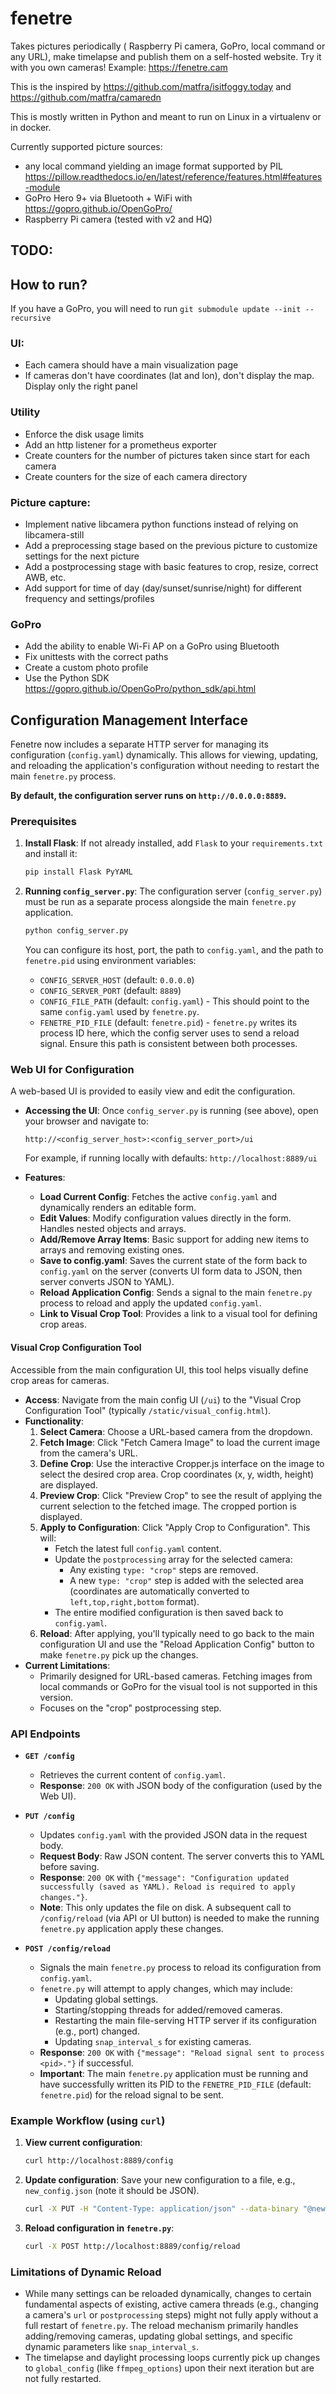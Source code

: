 # fenetre

Takes pictures periodically ( Raspberry Pi camera, GoPro, local command or any URL), make timelapse and publish them on a self-hosted website. Try it with you own cameras! Example: https://fenetre.cam


This is the inspired by https://github.com/matfra/isitfoggy.today and https://github.com/matfra/camaredn

This is mostly written in Python and meant to run on Linux in a virtualenv or in docker.

Currently supported picture sources:
- any local command yielding an image format supported by PIL https://pillow.readthedocs.io/en/latest/reference/features.html#features-module
- GoPro Hero 9+ via Bluetooth + WiFi with https://gopro.github.io/OpenGoPro/
- Raspberry Pi camera (tested with v2 and HQ)

## TODO:

## How to run?
If you have a GoPro, you will need to run
`git submodule update --init --recursive`


### UI:
- Each camera should have a main visualization page
- If cameras don't have coordinates (lat and lon), don't display the map. Display only the right panel

### Utility
- Enforce the disk usage limits
- Add an http listener for a prometheus exporter
- Create counters for the number of pictures taken since start for each camera
- Create counters for the size of each camera directory

### Picture capture:
- Implement native libcamera python functions instead of relying on libcamera-still
- Add a preprocessing stage based on the previous picture to customize settings for the next picture
- Add a postprocessing stage with basic features to crop, resize, correct AWB, etc.
- Add support for time of day (day/sunset/sunrise/night) for different frequency and settings/profiles

### GoPro
- Add the ability to enable Wi-Fi AP on a GoPro using Bluetooth
- Fix unittests with the correct paths
- Create a custom photo profile
- Use the Python SDK https://gopro.github.io/OpenGoPro/python_sdk/api.html

## Configuration Management Interface

Fenetre now includes a separate HTTP server for managing its configuration (`config.yaml`) dynamically. This allows for viewing, updating, and reloading the application's configuration without needing to restart the main `fenetre.py` process.

**By default, the configuration server runs on `http://0.0.0.0:8889`.**

### Prerequisites

1.  **Install Flask**: If not already installed, add `Flask` to your `requirements.txt` and install it:
    ```bash
    pip install Flask PyYAML
    ```

2.  **Running `config_server.py`**:
    The configuration server (`config_server.py`) must be run as a separate process alongside the main `fenetre.py` application.
    ```bash
    python config_server.py
    ```
    You can configure its host, port, the path to `config.yaml`, and the path to `fenetre.pid` using environment variables:
    *   `CONFIG_SERVER_HOST` (default: `0.0.0.0`)
    *   `CONFIG_SERVER_PORT` (default: `8889`)
    *   `CONFIG_FILE_PATH` (default: `config.yaml`) - This should point to the same `config.yaml` used by `fenetre.py`.
    *   `FENETRE_PID_FILE` (default: `fenetre.pid`) - `fenetre.py` writes its process ID here, which the config server uses to send a reload signal. Ensure this path is consistent between both processes.

### Web UI for Configuration

A web-based UI is provided to easily view and edit the configuration.

*   **Accessing the UI**: Once `config_server.py` is running (see above), open your browser and navigate to:
    ```
    http://<config_server_host>:<config_server_port>/ui
    ```
    For example, if running locally with defaults: `http://localhost:8889/ui`

*   **Features**:
    *   **Load Current Config**: Fetches the active `config.yaml` and dynamically renders an editable form.
    *   **Edit Values**: Modify configuration values directly in the form. Handles nested objects and arrays.
    *   **Add/Remove Array Items**: Basic support for adding new items to arrays and removing existing ones.
    *   **Save to config.yaml**: Saves the current state of the form back to `config.yaml` on the server (converts UI form data to JSON, then server converts JSON to YAML).
    *   **Reload Application Config**: Sends a signal to the main `fenetre.py` process to reload and apply the updated `config.yaml`.
    *   **Link to Visual Crop Tool**: Provides a link to a visual tool for defining crop areas.

#### Visual Crop Configuration Tool

Accessible from the main configuration UI, this tool helps visually define crop areas for cameras.

*   **Access**: Navigate from the main config UI (`/ui`) to the "Visual Crop Configuration Tool" (typically `/static/visual_config.html`).
*   **Functionality**:
    1.  **Select Camera**: Choose a URL-based camera from the dropdown.
    2.  **Fetch Image**: Click "Fetch Camera Image" to load the current image from the camera's URL.
    3.  **Define Crop**: Use the interactive Cropper.js interface on the image to select the desired crop area. Crop coordinates (x, y, width, height) are displayed.
    4.  **Preview Crop**: Click "Preview Crop" to see the result of applying the current selection to the fetched image. The cropped portion is displayed.
    5.  **Apply to Configuration**: Click "Apply Crop to Configuration". This will:
        *   Fetch the latest full `config.yaml` content.
        *   Update the `postprocessing` array for the selected camera:
            *   Any existing `type: "crop"` steps are removed.
            *   A new `type: "crop"` step is added with the selected area (coordinates are automatically converted to `left,top,right,bottom` format).
        *   The entire modified configuration is then saved back to `config.yaml`.
    6.  **Reload**: After applying, you'll typically need to go back to the main configuration UI and use the "Reload Application Config" button to make `fenetre.py` pick up the changes.
*   **Current Limitations**:
    *   Primarily designed for URL-based cameras. Fetching images from local commands or GoPro for the visual tool is not supported in this version.
    *   Focuses on the "crop" postprocessing step.

### API Endpoints

*   **`GET /config`**
    *   Retrieves the current content of `config.yaml`.
    *   **Response**: `200 OK` with JSON body of the configuration (used by the Web UI).

*   **`PUT /config`**
    *   Updates `config.yaml` with the provided JSON data in the request body.
    *   **Request Body**: Raw JSON content. The server converts this to YAML before saving.
    *   **Response**: `200 OK` with `{"message": "Configuration updated successfully (saved as YAML). Reload is required to apply changes."}`.
    *   **Note**: This only updates the file on disk. A subsequent call to `/config/reload` (via API or UI button) is needed to make the running `fenetre.py` application apply these changes.

*   **`POST /config/reload`**
    *   Signals the main `fenetre.py` process to reload its configuration from `config.yaml`.
    *   `fenetre.py` will attempt to apply changes, which may include:
        *   Updating global settings.
        *   Starting/stopping threads for added/removed cameras.
        *   Restarting the main file-serving HTTP server if its configuration (e.g., port) changed.
        *   Updating `snap_interval_s` for existing cameras.
    *   **Response**: `200 OK` with `{"message": "Reload signal sent to process <pid>."}` if successful.
    *   **Important**: The main `fenetre.py` application must be running and have successfully written its PID to the `FENETRE_PID_FILE` (default: `fenetre.pid`) for the reload signal to be sent.

### Example Workflow (using `curl`)

1.  **View current configuration**:
    ```bash
    curl http://localhost:8889/config
    ```

2.  **Update configuration**:
    Save your new configuration to a file, e.g., `new_config.json` (note it should be JSON).
    ```bash
    curl -X PUT -H "Content-Type: application/json" --data-binary "@new_config.json" http://localhost:8889/config
    ```

3.  **Reload configuration in `fenetre.py`**:
    ```bash
    curl -X POST http://localhost:8889/config/reload
    ```

### Limitations of Dynamic Reload

*   While many settings can be reloaded dynamically, changes to certain fundamental aspects of existing, active camera threads (e.g., changing a camera's `url` or `postprocessing` steps) might not fully apply without a full restart of `fenetre.py`. The reload mechanism primarily handles adding/removing cameras, updating global settings, and specific dynamic parameters like `snap_interval_s`.
*   The timelapse and daylight processing loops currently pick up changes to `global_config` (like `ffmpeg_options`) upon their next iteration but are not fully restarted.